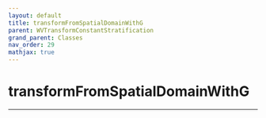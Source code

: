 ```yaml
---
layout: default
title: transformFromSpatialDomainWithG
parent: WVTransformConstantStratification
grand_parent: Classes
nav_order: 29
mathjax: true
---
```


#  transformFromSpatialDomainWithG




---

